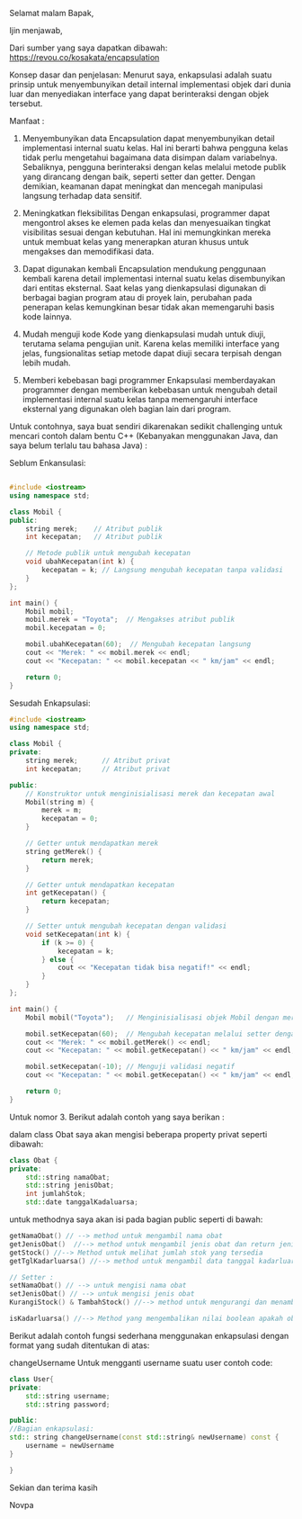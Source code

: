 Selamat malam Bapak,

Ijin menjawab,

Dari sumber yang saya dapatkan dibawah: https://revou.co/kosakata/encapsulation

Konsep dasar dan penjelasan: Menurut saya, enkapsulasi adalah suatu prinsip
untuk menyembunyikan detail internal implementasi objek dari dunia luar dan
menyediakan interface yang dapat berinteraksi dengan objek tersebut.

Manfaat :

1.  Menyembunyikan data Encapsulation dapat menyembunyikan detail implementasi
    internal suatu kelas. Hal ini berarti bahwa pengguna kelas tidak perlu
    mengetahui bagaimana data disimpan dalam variabelnya. Sebaliknya, pengguna
    berinteraksi dengan kelas melalui metode publik yang dirancang dengan baik,
    seperti setter dan getter. Dengan demikian, keamanan dapat meningkat dan
    mencegah manipulasi langsung terhadap data sensitif.

2.  Meningkatkan fleksibilitas Dengan enkapsulasi, programmer dapat mengontrol
    akses ke elemen pada kelas dan menyesuaikan tingkat visibilitas sesuai
    dengan kebutuhan. Hal ini memungkinkan mereka untuk membuat kelas yang
    menerapkan aturan khusus untuk mengakses dan memodifikasi data.

3.  Dapat digunakan kembali Encapsulation mendukung penggunaan kembali karena
    detail implementasi internal suatu kelas disembunyikan dari entitas
    eksternal. Saat kelas yang dienkapsulasi digunakan di berbagai bagian
    program atau di proyek lain, perubahan pada penerapan kelas kemungkinan
    besar tidak akan memengaruhi basis kode lainnya.

4.  Mudah menguji kode Kode yang dienkapsulasi mudah untuk diuji, terutama
    selama pengujian unit. Karena kelas memiliki interface yang jelas,
    fungsionalitas setiap metode dapat diuji secara terpisah dengan lebih mudah.

5.  Memberi kebebasan bagi programmer Enkapsulasi memberdayakan programmer
    dengan memberikan kebebasan untuk mengubah detail implementasi internal
    suatu kelas tanpa memengaruhi interface eksternal yang digunakan oleh bagian
    lain dari program.

Untuk contohnya, saya buat sendiri dikarenakan sedikit challenging untuk mencari
contoh dalam bentu C++ (Kebanyakan menggunakan Java, dan saya belum terlalu tau
bahasa Java) :

Seblum Enkansulasi:

```cpp

#include <iostream>
using namespace std;

class Mobil {
public:
    string merek;    // Atribut publik
    int kecepatan;   // Atribut publik

    // Metode publik untuk mengubah kecepatan
    void ubahKecepatan(int k) {
        kecepatan = k; // Langsung mengubah kecepatan tanpa validasi
    }
};

int main() {
    Mobil mobil;
    mobil.merek = "Toyota";  // Mengakses atribut publik
    mobil.kecepatan = 0;

    mobil.ubahKecepatan(60);  // Mengubah kecepatan langsung
    cout << "Merek: " << mobil.merek << endl;
    cout << "Kecepatan: " << mobil.kecepatan << " km/jam" << endl;

    return 0;
}

```

Sesudah Enkapsulasi:

```cpp
#include <iostream>
using namespace std;

class Mobil {
private:
    string merek;      // Atribut privat
    int kecepatan;     // Atribut privat

public:
    // Konstruktor untuk menginisialisasi merek dan kecepatan awal
    Mobil(string m) {
        merek = m;
        kecepatan = 0;
    }

    // Getter untuk mendapatkan merek
    string getMerek() {
        return merek;
    }

    // Getter untuk mendapatkan kecepatan
    int getKecepatan() {
        return kecepatan;
    }

    // Setter untuk mengubah kecepatan dengan validasi
    void setKecepatan(int k) {
        if (k >= 0) {
            kecepatan = k;
        } else {
            cout << "Kecepatan tidak bisa negatif!" << endl;
        }
    }
};

int main() {
    Mobil mobil("Toyota");   // Menginisialisasi objek Mobil dengan merek Toyota

    mobil.setKecepatan(60);  // Mengubah kecepatan melalui setter dengan validasi
    cout << "Merek: " << mobil.getMerek() << endl;
    cout << "Kecepatan: " << mobil.getKecepatan() << " km/jam" << endl;

    mobil.setKecepatan(-10); // Menguji validasi negatif
    cout << "Kecepatan: " << mobil.getKecepatan() << " km/jam" << endl;

    return 0;
}

```

Untuk nomor 3. Berikut adalah contoh yang saya berikan :

dalam class Obat saya akan mengisi beberapa property privat seperti dibawah:

```cpp
class Obat {
private:
    std::string namaObat;
    std::string jenisObat;
    int jumlahStok;
    std::date tanggalKadaluarsa;

```

untuk methodnya saya akan isi pada bagian public seperti di bawah:

```cpp
getNamaObat() // --> method untuk mengambil nama obat
getJenisObat()  //--> method untuk mengambil jenis obat dan return jenis obat itu sendiri
getStock() //--> Method untuk melihat jumlah stok yang tersedia
getTglKadarluarsa() //--> method untuk mengambil data tanggal kadarluarsa dari obat tersebut.

// Setter :
setNamaObat() // --> untuk mengisi nama obat
setJenisObat() // --> untuk mengisi jenis obat
KurangiStock() & TambahStock() //--> method untuk mengurangi dan menambah stock

isKadarluarsa() //--> Method yang mengembalikan nilai boolean apakah obat kadarluwarsa atau tidak

```

Berikut adalah contoh fungsi sederhana menggunakan enkapsulasi dengan format
yang sudah ditentukan di atas:

changeUsername Untuk mengganti username suatu user contoh code:

```cpp
class User{
private:
    std::string username;
    std::string password;

public:
//Bagian enkapsulasi:
std:: string changeUsername(const std::string& newUsername) const {
    username = newUsername
}

}
```

Sekian dan terima kasih

Novpa
